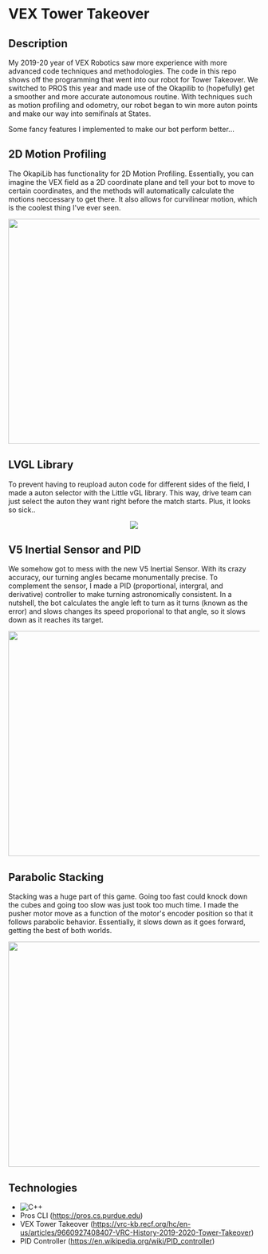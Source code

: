 # VEX Tower Takeover

## Description
My 2019-20 year of VEX Robotics saw more experience with more advanced code techniques and methodologies. The code in this repo shows off the programming that went into our robot for Tower Takeover. We switched to PROS this year and made use of the Okapilib to (hopefully) get a smoother and more accurate autonomous routine. With techniques such as motion profiling and odometry, our robot began to win more auton points and make our way into semifinals at States. 

Some fancy features I implemented to make our bot perform better...

## 2D Motion Profiling

The OkapiLib has functionality for 2D Motion Profiling. Essentially, you can imagine the VEX field as a 2D coordinate plane and tell your bot to move to certain coordinates, and the methods will automatically calculate the motions neccessary to get there. It also allows for curvilinear motion, which is the coolest thing I've ever seen.

<div align="center">
  <img src="images/motionprof.png" width="700" height="450">
</div>

## LVGL Library

To prevent having to reupload auton code for different sides of the field, I made a auton selector with the Little vGL library. This way, drive team can just select the auton they want right before the match starts. Plus, it looks so sick..

<div align="center">
  <img src="images/lvlgcode.png">
</div>

## V5 Inertial Sensor and PID

We somehow got to mess with the new V5 Inertial Sensor. With its crazy accuracy, our turning angles became monumentally precise. To complement the sensor, I made a PID (proportional, intergral, and derivative) controller to make turning astronomically consistent. In a nutshell, the bot calculates the angle left to turn as it turns (known as the error) and slows changes its speed proporional to that angle, so it slows down as it reaches its target. 

<div align="center">
  <img src="images/gyropid.png" width="700" height="450">
</div>

## Parabolic Stacking

Stacking was a huge part of this game. Going too fast could knock down the cubes and going too slow was just took too much time. I made the pusher motor move as a function of the motor's encoder position so that it follows parabolic behavior. Essentially, it slows down as it goes forward, getting the best of both worlds.

<div align="center">
  <img src="images/parabolic.png" width="700" height="450">
</div>

## Technologies
- ![C++](https://img.shields.io/badge/c++-%2300599C.svg?style=for-the-badge&logo=c%2B%2B&logoColor=white)
- Pros CLI (https://pros.cs.purdue.edu)
- VEX Tower Takeover (https://vrc-kb.recf.org/hc/en-us/articles/9660927408407-VRC-History-2019-2020-Tower-Takeover)
- PID Controller (https://en.wikipedia.org/wiki/PID_controller)
